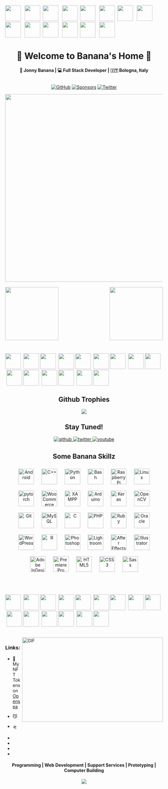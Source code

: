 <!--
**JonnyBanana/JonnyBanana** is a ✨ _special_ ✨ repository because its `README.md` (this file) appears on your GitHub profile.

Here are some ideas to get you started:

- 🔭 I’m currently working on ...
- 🌱 I’m currently learning ...
- 👯 I’m looking to collaborate on ...
- 🤔 I’m looking for help with ...
- 💬 Ask me about ...
- 📫 How to reach me: ...
- 😄 Pronouns: ...
- ⚡ Fun fact: ...
-->




 
</BR>

<!-- Title with Emoji's -->

 <img src="https://emojis.slackmojis.com/emojis/images/1450694616/220/bananadance.gif?1450694616" width="50" height="50"/> &nbsp; <img src="https://emojis.slackmojis.com/emojis/images/1450694616/220/bananadance.gif?1450694616" width="50" height="50"/> &nbsp;<img src="https://emojis.slackmojis.com/emojis/images/1450694616/220/bananadance.gif?1450694616" width="50" height="50"/> &nbsp; <img src="https://emojis.slackmojis.com/emojis/images/1450694616/220/bananadance.gif?1450694616" width="50" height="50"/> &nbsp;<img src="https://emojis.slackmojis.com/emojis/images/1450694616/220/bananadance.gif?1450694616" width="50" height="50"/> &nbsp; <img src="https://emojis.slackmojis.com/emojis/images/1450694616/220/bananadance.gif?1450694616" width="50" height="50"/> &nbsp;<img src="https://emojis.slackmojis.com/emojis/images/1450694616/220/bananadance.gif?1450694616" width="50" height="50"/> &nbsp; <img src="https://emojis.slackmojis.com/emojis/images/1450694616/220/bananadance.gif?1450694616" width="50" height="50"/> &nbsp;<img src="https://emojis.slackmojis.com/emojis/images/1450694616/220/bananadance.gif?1450694616" width="50" height="50"/> &nbsp; <img src="https://emojis.slackmojis.com/emojis/images/1450694616/220/bananadance.gif?1450694616" width="50" height="50"/> &nbsp;<img src="https://emojis.slackmojis.com/emojis/images/1450694616/220/bananadance.gif?1450694616" width="50" height="50"/> &nbsp; <img src="https://emojis.slackmojis.com/emojis/images/1450694616/220/bananadance.gif?1450694616" width="50" height="50"/> &nbsp;<img src="https://emojis.slackmojis.com/emojis/images/1450694616/220/bananadance.gif?1450694616" width="50" height="50"/> &nbsp; <img src="https://emojis.slackmojis.com/emojis/images/1450694616/220/bananadance.gif?1450694616" width="50" height="50"/>
 
 <h1 align="center">👹 Welcome to  Banana's Home 👹</h1>
 
 <div align="center">
<b> 🎩 Jonny Banana | 💻 Full Stack Developer | 🇮🇹 Bologna, Italy </b>
</div>

</BR>

<!-- Github -Twitter and Sponsor Logo -->
<p align="center">
	<a href="https://github.com/JonnyBanana"><img src="https://img.shields.io/github/followers/JonnyBanana.svg?label=GitHub&style=social" alt="GitHub"></a>
	<a href="https://github.com/sponsors/JonnyBanana"><img src="https://img.shields.io/badge/Sponsors--_.svg?style=social&logo=github&logoColor=EA4AAA" alt="Sponsors"></a>
	<a href="https://twitter.com/jonnybanana84"><img src="https://img.shields.io/twitter/follow/jonnybanana84?label=Twitter&style=social" alt="Twitter"></a>	
</p>
 
<!-- Biohacking Gif -->



<div align="center" width="50">

<img src="https://media.giphy.com/media/s1IJ0L8hZ4wms/giphy.gif" width="600"/>

</div>


<!-- Banana's Stats -->

</BR>

<div>
<img height="170" align="left" src="https://github-readme-stats.vercel.app/api?username=JonnyBanana&show_icons=true&title_color=9400D3&icon_color=79ff97&text_color=9f9f9f&bg_color=151515" />

<img height="170" align="right" src="https://github-readme-stats.vercel.app/api/top-langs/?username=JonnyBanana&layout=compact&title_color=fff&text_color=fff&bg_color=151515" />
</div>




<!-- Space Div -->

<div>
 
</BR></BR></BR></BR></BR></BR>

</div>


<!-- Party Emoji's -->

</BR></BR>
</BR></BR>

 <img src="https://emojis.slackmojis.com/emojis/images/1547582922/5197/party_blob.gif?1547582922" width="50" height="50"/> &nbsp;<img src="https://emojis.slackmojis.com/emojis/images/1547582922/5197/party_blob.gif?1547582922" width="50" height="50"/>&nbsp;<img src="https://emojis.slackmojis.com/emojis/images/1547582922/5197/party_blob.gif?1547582922" width="50" height="50"/> &nbsp;<img src="https://emojis.slackmojis.com/emojis/images/1547582922/5197/party_blob.gif?1547582922" width="50" height="50"/>&nbsp;<img src="https://emojis.slackmojis.com/emojis/images/1547582922/5197/party_blob.gif?1547582922" width="50" height="50"/> &nbsp;<img src="https://emojis.slackmojis.com/emojis/images/1547582922/5197/party_blob.gif?1547582922" width="50" height="50"/>&nbsp;<img src="https://emojis.slackmojis.com/emojis/images/1547582922/5197/party_blob.gif?1547582922" width="50" height="50"/> &nbsp;<img src="https://emojis.slackmojis.com/emojis/images/1547582922/5197/party_blob.gif?1547582922" width="50" height="50"/>&nbsp;<img src="https://emojis.slackmojis.com/emojis/images/1547582922/5197/party_blob.gif?1547582922" width="50" height="50"/> &nbsp;<img src="https://emojis.slackmojis.com/emojis/images/1547582922/5197/party_blob.gif?1547582922" width="50" height="50"/>&nbsp;<img src="https://emojis.slackmojis.com/emojis/images/1547582922/5197/party_blob.gif?1547582922" width="50" height="50"/> &nbsp;<img src="https://emojis.slackmojis.com/emojis/images/1547582922/5197/party_blob.gif?1547582922" width="50" height="50"/>&nbsp;<img src="https://emojis.slackmojis.com/emojis/images/1547582922/5197/party_blob.gif?1547582922" width="50" height="50"/> &nbsp;<img src="https://emojis.slackmojis.com/emojis/images/1547582922/5197/party_blob.gif?1547582922" width="50" height="50"/>&nbsp;<img src="https://emojis.slackmojis.com/emojis/images/1547582922/5197/party_blob.gif?1547582922" width="50" height="50"/> 


<!-- thropy -->
<h2 align="center">Github Trophies</h2>  
<a href="https://JonnyBanana.github.io">
 
<p align="center">
        <img src="https://github-profile-trophy.vercel.app/?username=JonnyBanana&column=7&theme=onedark"/>
</p>
</a>




 <!-- Github -Twitter and Youtube Logo -->
 <h2 align="center">Stay Tuned!</h2>  
<div align="center">
<a href="https://github.com/JonnyBanana" target="_blank">
<img src=https://img.shields.io/badge/github-%2324292e.svg?&style=for-the-badge&logo=github&logoColor=white alt=github style="margin-bottom: 5px;" />
</a>
<a href="https://twitter.com/jonnybanana84" target="_blank">
<img src=https://img.shields.io/badge/twitter-%2300acee.svg?&style=for-the-badge&logo=twitter&logoColor=white alt=twitter style="margin-bottom: 5px;" />
</a>
<a href="https://www.youtube.com/channel/UCGpltr2aMuNZqfBN6y51kCw" target="_blank">
<img src=https://img.shields.io/badge/youtube-%23EE4831.svg?&style=for-the-badge&logo=youtube&logoColor=white alt=youtube style="margin-bottom: 5px;" />
</a>  
</div> 




<!-- Banana Skillz -->
<h2 align="center">Some Banana Skillz</h2>  
<div align="center">  
<img style="margin: 10px" src="https://profilinator.rishav.dev/skills-assets/android-original-wordmark.svg" alt="Android" height="50" />  
<img style="margin: 10px" src="https://profilinator.rishav.dev/skills-assets/cplusplus-original.svg" alt="C++" height="50" />  
<img style="margin: 10px" src="https://profilinator.rishav.dev/skills-assets/python-original.svg" alt="Python" height="50" />  
<img style="margin: 10px" src="https://profilinator.rishav.dev/skills-assets/gnu_bash-icon.svg" alt="Bash" height="50" />  
<img style="margin: 10px" src="https://profilinator.rishav.dev/skills-assets/raspberrypi.png" alt="Raspberry Pi" height="50" />  
<img style="margin: 10px" src="https://profilinator.rishav.dev/skills-assets/linux-original.svg" alt="Linux" height="50" />  
<img style="margin: 10px" src="https://profilinator.rishav.dev/skills-assets/pytorch-icon.svg" alt="pytorch" height="50" />  
<img style="margin: 10px" src="https://profilinator.rishav.dev/skills-assets/woocommerce.png" alt="WooCommerce" height="50" />  
<img style="margin: 10px" src="https://profilinator.rishav.dev/skills-assets/xampp.png" alt="XAMPP" height="50" />  
<img style="margin: 10px" src="https://profilinator.rishav.dev/skills-assets/arduino.png" alt="Arduino" height="50" />  
<img style="margin: 10px" src="https://profilinator.rishav.dev/skills-assets/keras.png" alt="Keras" height="50" />  
<img style="margin: 10px" src="https://profilinator.rishav.dev/skills-assets/opencv-icon.svg" alt="OpenCV" height="50" />  
<img style="margin: 10px" src="https://profilinator.rishav.dev/skills-assets/git-scm-icon.svg" alt="Git" height="50" />  
<img style="margin: 10px" src="https://profilinator.rishav.dev/skills-assets/mysql-original-wordmark.svg" alt="MySQL" height="50" />  
<img style="margin: 10px" src="https://profilinator.rishav.dev/skills-assets/c-original.svg" alt="C" height="50" />  
<img style="margin: 10px" src="https://profilinator.rishav.dev/skills-assets/php-original.svg" alt="PHP" height="50" />  
<img style="margin: 10px" src="https://profilinator.rishav.dev/skills-assets/ruby-original-wordmark.svg" alt="Ruby" height="50" />  
<img style="margin: 10px" src="https://profilinator.rishav.dev/skills-assets/oracle-original.svg" alt="Oracle" height="50" />  
<img style="margin: 10px" src="https://profilinator.rishav.dev/skills-assets/wordpress.png" alt="WordPress" height="50" />  
<img style="margin: 10px" src="https://profilinator.rishav.dev/skills-assets/r.svg" alt="R" height="50" />  
<img style="margin: 10px" src="https://profilinator.rishav.dev/skills-assets/photoshop-plain.svg" alt="Photoshop" height="50" />  
<img style="margin: 10px" src="https://profilinator.rishav.dev/skills-assets/lightroom.png" alt="Lightroom" height="50" />  
<img style="margin: 10px" src="https://profilinator.rishav.dev/skills-assets/aftereffects.png" alt="After Effects" height="50" />  
<img style="margin: 10px" src="https://profilinator.rishav.dev/skills-assets/adobe_illustrator-icon.svg" alt="Illustrator" height="50" />  
<img style="margin: 10px" src="https://profilinator.rishav.dev/skills-assets/adobeindesign.svg" alt="Adobe InDesign" height="50" />  
<img style="margin: 10px" src="https://profilinator.rishav.dev/skills-assets/adobepremierepro.png" alt="Premiere Pro" height="50" />  
<img style="margin: 10px" src="https://profilinator.rishav.dev/skills-assets/html5-original-wordmark.svg" alt="HTML5" height="50" />  
<img style="margin: 10px" src="https://profilinator.rishav.dev/skills-assets/css3-original-wordmark.svg" alt="CSS3" height="50" />  
<img style="margin: 10px" src="https://profilinator.rishav.dev/skills-assets/sass-original.svg" alt="Sass" height="50" />  
</div>  
 
</BR></BR>


<!-- Party Emoji's -->


 <img src="https://emojis.slackmojis.com/emojis/images/1547582922/5197/party_blob.gif?1547582922" width="50" height="50"/> &nbsp;<img src="https://emojis.slackmojis.com/emojis/images/1547582922/5197/party_blob.gif?1547582922" width="50" height="50"/>&nbsp;<img src="https://emojis.slackmojis.com/emojis/images/1547582922/5197/party_blob.gif?1547582922" width="50" height="50"/> &nbsp;<img src="https://emojis.slackmojis.com/emojis/images/1547582922/5197/party_blob.gif?1547582922" width="50" height="50"/>&nbsp;<img src="https://emojis.slackmojis.com/emojis/images/1547582922/5197/party_blob.gif?1547582922" width="50" height="50"/> &nbsp;<img src="https://emojis.slackmojis.com/emojis/images/1547582922/5197/party_blob.gif?1547582922" width="50" height="50"/>&nbsp;<img src="https://emojis.slackmojis.com/emojis/images/1547582922/5197/party_blob.gif?1547582922" width="50" height="50"/> &nbsp;<img src="https://emojis.slackmojis.com/emojis/images/1547582922/5197/party_blob.gif?1547582922" width="50" height="50"/>&nbsp;<img src="https://emojis.slackmojis.com/emojis/images/1547582922/5197/party_blob.gif?1547582922" width="50" height="50"/> &nbsp;<img src="https://emojis.slackmojis.com/emojis/images/1547582922/5197/party_blob.gif?1547582922" width="50" height="50"/>&nbsp;<img src="https://emojis.slackmojis.com/emojis/images/1547582922/5197/party_blob.gif?1547582922" width="50" height="50"/> &nbsp;<img src="https://emojis.slackmojis.com/emojis/images/1547582922/5197/party_blob.gif?1547582922" width="50" height="50"/>&nbsp;<img src="https://emojis.slackmojis.com/emojis/images/1547582922/5197/party_blob.gif?1547582922" width="50" height="50"/> &nbsp;<img src="https://emojis.slackmojis.com/emojis/images/1547582922/5197/party_blob.gif?1547582922" width="50" height="50"/>&nbsp;<img src="https://emojis.slackmojis.com/emojis/images/1547582922/5197/party_blob.gif?1547582922" width="50" height="50"/> 


</BR>

<img align="right" height="270px" width="450px" alt="GIF" src="https://raw.githubusercontent.com/JonnyBanana/JonnyBanana/master/IMG/programming.gif">
<h3> Links:</h3>
</p>

 - <p>🐳 My NFT Tokens on <a href="https://opensea.io/accounts/Your_CryptoDealer">Opensea</a>
   
 - 😼

 - 🛸 
 
 - 
 
 - 
 
 - 
  
 - 
 
 <p align="center">
  <h4 align="center"> Programming | Web Development | Support Services | Prototyping | Computer Building </h4>
 </p>












<!-- Visitors Counter -->
<div align="center">
<img src="https://komarev.com/ghpvc/?username=JonnyBanana&&style=flat-square" align="center" />
</div>  

<br />





